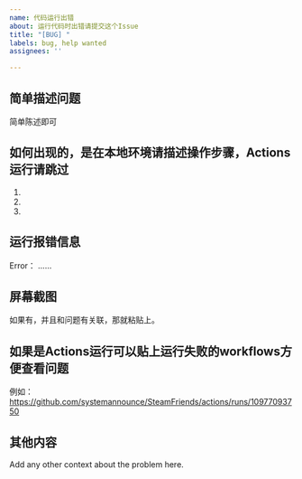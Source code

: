 ```yaml
---
name: 代码运行出错
about: 运行代码时出错请提交这个Issue
title: "[BUG] "
labels: bug, help wanted
assignees: ''

---
```


## 简单描述问题
简单陈述即可

## 如何出现的，是在本地环境请描述操作步骤，Actions运行请跳过
1. 
2. 
3. 

## 运行报错信息
Error： ......

## 屏幕截图
如果有，并且和问题有关联，那就粘贴上。

## 如果是Actions运行可以贴上运行失败的workflows方便查看问题
例如：https://github.com/systemannounce/SteamFriends/actions/runs/10977093750

## 其他内容
Add any other context about the problem here.

